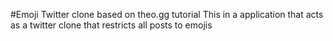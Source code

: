 #Emoji Twitter clone based on theo.gg tutorial
This in a application that acts as a twitter clone that restricts all posts to emojis


